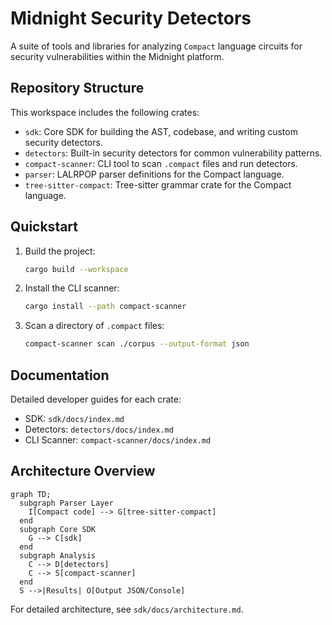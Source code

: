 # Midnight Security Detectors

A suite of tools and libraries for analyzing `Compact` language circuits for security vulnerabilities within the Midnight platform.

## Repository Structure

This workspace includes the following crates:

- `sdk`: Core SDK for building the AST, codebase, and writing custom security detectors.
- `detectors`: Built-in security detectors for common vulnerability patterns.
- `compact-scanner`: CLI tool to scan `.compact` files and run detectors.
- `parser`: LALRPOP parser definitions for the Compact language.
- `tree-sitter-compact`: Tree-sitter grammar crate for the Compact language.

## Quickstart

1. Build the project:
   ```sh
   cargo build --workspace
   ```

2. Install the CLI scanner:
   ```sh
   cargo install --path compact-scanner
   ```

3. Scan a directory of `.compact` files:
   ```sh
   compact-scanner scan ./corpus --output-format json
   ```

## Documentation

Detailed developer guides for each crate:

- SDK: `sdk/docs/index.md`
- Detectors: `detectors/docs/index.md`
- CLI Scanner: `compact-scanner/docs/index.md`

## Architecture Overview

```mermaid
graph TD;
  subgraph Parser Layer
    I[Compact code] --> G[tree-sitter-compact]
  end
  subgraph Core SDK
    G --> C[sdk]
  end
  subgraph Analysis
    C --> D[detectors]
    C --> S[compact-scanner]
  end
  S -->|Results| O[Output JSON/Console]
```

For detailed architecture, see `sdk/docs/architecture.md`.
